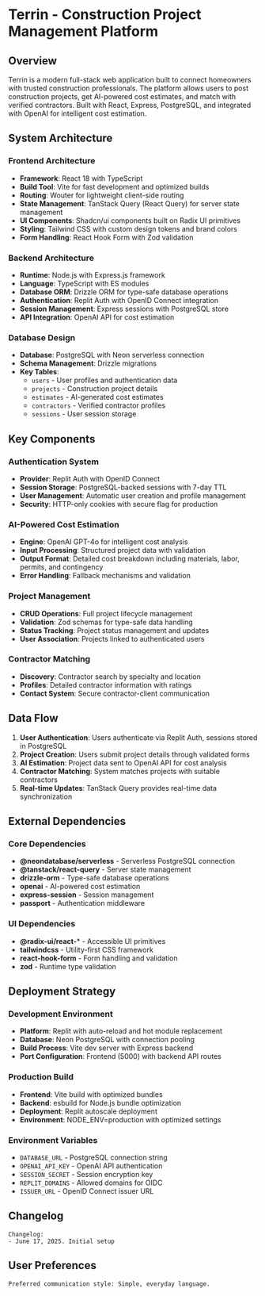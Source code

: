 # Terrin - Construction Project Management Platform

## Overview

Terrin is a modern full-stack web application built to connect homeowners with trusted construction professionals. The platform allows users to post construction projects, get AI-powered cost estimates, and match with verified contractors. Built with React, Express, PostgreSQL, and integrated with OpenAI for intelligent cost estimation.

## System Architecture

### Frontend Architecture
- **Framework**: React 18 with TypeScript
- **Build Tool**: Vite for fast development and optimized builds
- **Routing**: Wouter for lightweight client-side routing
- **State Management**: TanStack Query (React Query) for server state management
- **UI Components**: Shadcn/ui components built on Radix UI primitives
- **Styling**: Tailwind CSS with custom design tokens and brand colors
- **Form Handling**: React Hook Form with Zod validation

### Backend Architecture
- **Runtime**: Node.js with Express.js framework
- **Language**: TypeScript with ES modules
- **Database ORM**: Drizzle ORM for type-safe database operations
- **Authentication**: Replit Auth with OpenID Connect integration
- **Session Management**: Express sessions with PostgreSQL store
- **API Integration**: OpenAI API for cost estimation

### Database Design
- **Database**: PostgreSQL with Neon serverless connection
- **Schema Management**: Drizzle migrations
- **Key Tables**:
  - `users` - User profiles and authentication data
  - `projects` - Construction project details
  - `estimates` - AI-generated cost estimates
  - `contractors` - Verified contractor profiles
  - `sessions` - User session storage

## Key Components

### Authentication System
- **Provider**: Replit Auth with OpenID Connect
- **Session Storage**: PostgreSQL-backed sessions with 7-day TTL
- **User Management**: Automatic user creation and profile management
- **Security**: HTTP-only cookies with secure flag for production

### AI-Powered Cost Estimation
- **Engine**: OpenAI GPT-4o for intelligent cost analysis
- **Input Processing**: Structured project data with validation
- **Output Format**: Detailed cost breakdown including materials, labor, permits, and contingency
- **Error Handling**: Fallback mechanisms and validation

### Project Management
- **CRUD Operations**: Full project lifecycle management
- **Validation**: Zod schemas for type-safe data handling
- **Status Tracking**: Project status management and updates
- **User Association**: Projects linked to authenticated users

### Contractor Matching
- **Discovery**: Contractor search by specialty and location
- **Profiles**: Detailed contractor information with ratings
- **Contact System**: Secure contractor-client communication

## Data Flow

1. **User Authentication**: Users authenticate via Replit Auth, sessions stored in PostgreSQL
2. **Project Creation**: Users submit project details through validated forms
3. **AI Estimation**: Project data sent to OpenAI API for cost analysis
4. **Contractor Matching**: System matches projects with suitable contractors
5. **Real-time Updates**: TanStack Query provides real-time data synchronization

## External Dependencies

### Core Dependencies
- **@neondatabase/serverless** - Serverless PostgreSQL connection
- **@tanstack/react-query** - Server state management
- **drizzle-orm** - Type-safe database operations
- **openai** - AI-powered cost estimation
- **express-session** - Session management
- **passport** - Authentication middleware

### UI Dependencies
- **@radix-ui/react-*** - Accessible UI primitives
- **tailwindcss** - Utility-first CSS framework
- **react-hook-form** - Form handling and validation
- **zod** - Runtime type validation

## Deployment Strategy

### Development Environment
- **Platform**: Replit with auto-reload and hot module replacement
- **Database**: Neon PostgreSQL with connection pooling
- **Build Process**: Vite dev server with Express backend
- **Port Configuration**: Frontend (5000) with backend API routes

### Production Build
- **Frontend**: Vite build with optimized bundles
- **Backend**: esbuild for Node.js bundle optimization
- **Deployment**: Replit autoscale deployment
- **Environment**: NODE_ENV=production with optimized settings

### Environment Variables
- `DATABASE_URL` - PostgreSQL connection string
- `OPENAI_API_KEY` - OpenAI API authentication
- `SESSION_SECRET` - Session encryption key
- `REPLIT_DOMAINS` - Allowed domains for OIDC
- `ISSUER_URL` - OpenID Connect issuer URL

## Changelog

```
Changelog:
- June 17, 2025. Initial setup
```

## User Preferences

```
Preferred communication style: Simple, everyday language.
```